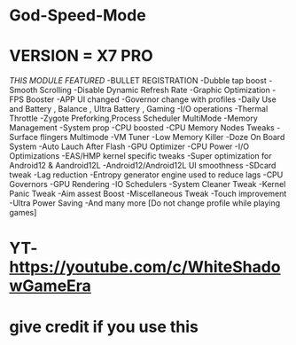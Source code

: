 # God-Speed-Mode

# VERSION = X7 PRO
_THIS MODULE FEATURED_
-BULLET REGISTRATION
-Dubble tap boost
-Smooth Scrolling
-Disable Dynamic Refresh Rate
-Graphic Optimization
-FPS Booster
-APP UI changed
-Governor change with profiles
-Daily Use and Battery , Balance , Ultra Battery , Gaming 
-I/O operations
-Thermal Throttle
-Zygote Preforking,Process Scheduler MultiMode
-Memory Management
-System prop
-CPU boosted
-CPU Memory Nodes Tweaks
-Surface flingers Multimode
-VM Tuner
-Low Memory Killer
-Doze On Board System
-Auto Lauch After Flash
-GPU Optimizer
-CPU Power
-I/O Optimizations
-EAS/HMP kernel specific tweaks
-Super optimization for Android12 & Aandroid12L
-Android12/Android12L UI smoothness
-SDcard tweak
-Lag reduction
-Entropy generator engine used to reduce lags
-CPU Governors
-GPU Rendering
-IO Schedulers
-System Cleaner Tweak
-Kernel Panic Tweak
-Aim assest Boost
-Miscellaneous Tweak
-Touch improvement
-Ultra Power Saving
-And many more
[Do not change profile while playing games]
# YT-https://youtube.com/c/WhiteShadowGameEra

# give credit if you use this
